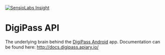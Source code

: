 [![SensioLabs Insight](https://img.shields.io/sensiolabs/i/68495b60-feb8-4aeb-a95e-574a39945b4f.svg)](https://insight.sensiolabs.com/projects/68495b60-feb8-4aeb-a95e-574a39945b4f)

# DigiPass API

The underlying brain behind the [DigiPass Android](https://github.com/the-allrounders/digipass-android) app. Documentation can be found here: http://docs.digipass.apiary.io/


